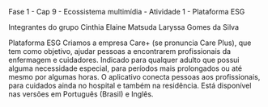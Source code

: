Fase 1 - Cap 9 - Ecossistema multimídia - Atividade 1 - Plataforma ESG

Integrantes do grupo
Cinthia Elaine Matsuda
Laryssa Gomes da Silva

Plataforma ESG
Criamos a empresa Care+ (se pronuncia Care Plus), que tem como objetivo, ajudar pessoas a
encontrarem profissionais da enfermagem e cuidadores. Indicado para qualquer adulto que possui
alguma necessidade especial, para períodos mais prolongados ou até mesmo por algumas horas. O
aplicativo conecta pessoas aos profissionais, para cuidados ainda no hospital e também na
residência.
Está disponível nas versões em Português (Brasil) e Inglês.

